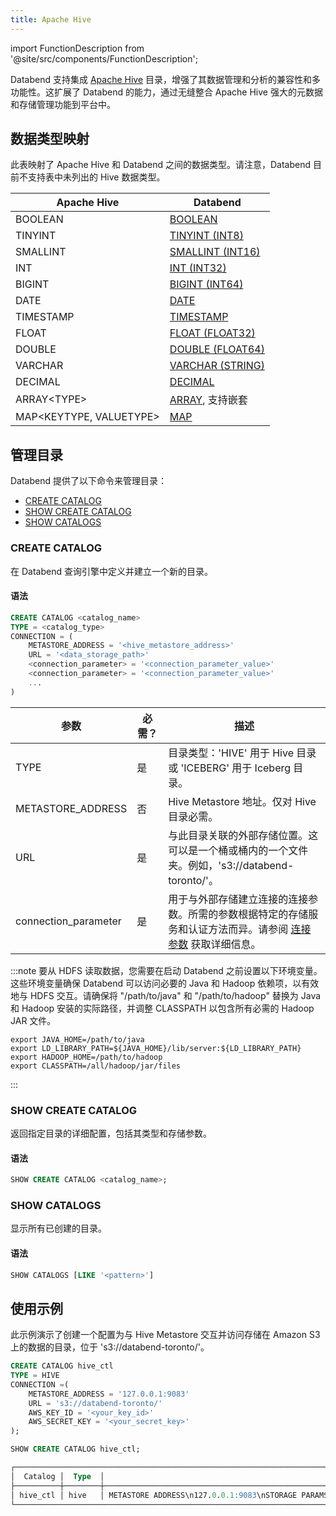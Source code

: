 ```yaml
---
title: Apache Hive
---
```

import FunctionDescription from '@site/src/components/FunctionDescription';

<FunctionDescription description="引入或更新: v1.2.83"/>

Databend 支持集成 [Apache Hive](https://hive.apache.org/) 目录，增强了其数据管理和分析的兼容性和多功能性。这扩展了 Databend 的能力，通过无缝整合 Apache Hive 强大的元数据和存储管理功能到平台中。

## 数据类型映射

此表映射了 Apache Hive 和 Databend 之间的数据类型。请注意，Databend 目前不支持表中未列出的 Hive 数据类型。

| Apache Hive         | Databend             |
| ------------------- | -------------------- |
| BOOLEAN             | [BOOLEAN](/sql/sql-reference/data-types/data-type-logical-types)              |
| TINYINT             | [TINYINT (INT8)](/sql/sql-reference/data-types/data-type-numeric-types#integer-data-types)       |
| SMALLINT            | [SMALLINT (INT16)](/sql/sql-reference/data-types/data-type-numeric-types#integer-data-types)     |
| INT                 | [INT (INT32)](/sql/sql-reference/data-types/data-type-numeric-types#integer-data-types)          |
| BIGINT              | [BIGINT (INT64)](/sql/sql-reference/data-types/data-type-numeric-types#integer-data-types)       |
| DATE                | [DATE](/sql/sql-reference/data-types/data-type-time-date-types)                 |
| TIMESTAMP           | [TIMESTAMP](/sql/sql-reference/data-types/data-type-time-date-types)            |
| FLOAT               | [FLOAT (FLOAT32)](/sql/sql-reference/data-types/data-type-numeric-types#floating-point-data-types)      |
| DOUBLE              | [DOUBLE (FLOAT64)](/sql/sql-reference/data-types/data-type-numeric-types#floating-point-data-types)     |
| VARCHAR             | [VARCHAR (STRING)](/sql/sql-reference/data-types/data-type-string-types)     |
| DECIMAL             | [DECIMAL](/sql/sql-reference/data-types/data-type-decimal-types)              |
| ARRAY&lt;TYPE&gt;    | [ARRAY](/sql/sql-reference/data-types/data-type-array-types), 支持嵌套 |
| MAP&lt;KEYTYPE, VALUETYPE&gt; | [MAP](/sql/sql-reference/data-types/data-type-map)             |

## 管理目录

Databend 提供了以下命令来管理目录：

- [CREATE CATALOG](#create-catalog)
- [SHOW CREATE CATALOG](#show-create-catalog)
- [SHOW CATALOGS](#show-catalogs)

### CREATE CATALOG

在 Databend 查询引擎中定义并建立一个新的目录。

#### 语法

```sql
CREATE CATALOG <catalog_name>
TYPE = <catalog_type>
CONNECTION = (
    METASTORE_ADDRESS = '<hive_metastore_address>'
    URL = '<data_storage_path>'
    <connection_parameter> = '<connection_parameter_value>'
    <connection_parameter> = '<connection_parameter_value>'
    ...
)
```

| 参数                  | 必需？    | 描述                                                                                                               | 
|-----------------------|-----------|---------------------------------------------------------------------------------------------------------------------------| 
| TYPE                  | 是        | 目录类型：'HIVE' 用于 Hive 目录或 'ICEBERG' 用于 Iceberg 目录。                                      | 
| METASTORE_ADDRESS     | 否        | Hive Metastore 地址。仅对 Hive 目录必需。| 
| URL                   | 是        | 与此目录关联的外部存储位置。这可以是一个桶或桶内的一个文件夹。例如，'s3://databend-toronto/'。                       | 
| connection_parameter  | 是        | 用于与外部存储建立连接的连接参数。所需的参数根据特定的存储服务和认证方法而异。请参阅 [连接参数](/sql/sql-reference/connect-parameters) 获取详细信息。 |

:::note
要从 HDFS 读取数据，您需要在启动 Databend 之前设置以下环境变量。这些环境变量确保 Databend 可以访问必要的 Java 和 Hadoop 依赖项，以有效地与 HDFS 交互。请确保将 "/path/to/java" 和 "/path/to/hadoop" 替换为 Java 和 Hadoop 安装的实际路径，并调整 CLASSPATH 以包含所有必需的 Hadoop JAR 文件。
```shell
export JAVA_HOME=/path/to/java
export LD_LIBRARY_PATH=${JAVA_HOME}/lib/server:${LD_LIBRARY_PATH}
export HADOOP_HOME=/path/to/hadoop
export CLASSPATH=/all/hadoop/jar/files
```
:::

### SHOW CREATE CATALOG

返回指定目录的详细配置，包括其类型和存储参数。

#### 语法

```sql
SHOW CREATE CATALOG <catalog_name>;
```

### SHOW CATALOGS

显示所有已创建的目录。

#### 语法

```sql
SHOW CATALOGS [LIKE '<pattern>']
```

## 使用示例

此示例演示了创建一个配置为与 Hive Metastore 交互并访问存储在 Amazon S3 上的数据的目录，位于 's3://databend-toronto/'。

```sql
CREATE CATALOG hive_ctl 
TYPE = HIVE 
CONNECTION =(
    METASTORE_ADDRESS = '127.0.0.1:9083' 
    URL = 's3://databend-toronto/' 
    AWS_KEY_ID = '<your_key_id>' 
    AWS_SECRET_KEY = '<your_secret_key>' 
);

SHOW CREATE CATALOG hive_ctl;

┌──────────────────────────────────────────────────────────────────────────────────────────────────────────────────────────────────────────────┐
│  Catalog │  Type  │                                                          Option                                                          │
├──────────┼────────┼──────────────────────────────────────────────────────────────────────────────────────────────────────────────────────────┤
│ hive_ctl │ hive   │ METASTORE ADDRESS\n127.0.0.1:9083\nSTORAGE PARAMS\ns3 | bucket=databend-toronto,root=/,endpoint=https://s3.amazonaws.com │
└──────────────────────────────────────────────────────────────────────────────────────────────────────────────────────────────────────────────┘
```
